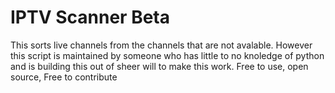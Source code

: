 # IPTV Scanner Beta
 This sorts live channels from the channels that are not avalable. However this script is maintained by someone who has little to no knoledge of python and is building this out of sheer will to make this work. Free to use, open source, Free to contribute
